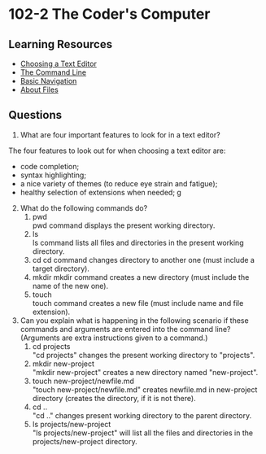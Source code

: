 # 102-2 The Coder's Computer  

## Learning Resources  

* [Choosing a Text Editor](https://codefellows.github.io/code-102-guide/curriculum/class-02/Choosing-A-Text-Editor--The-Older-Coder.pdf)
* [The Command Line](https://ryanstutorials.net/linuxtutorial/commandline.php)  
* [Basic Navigation](https://ryanstutorials.net/linuxtutorial/navigation.php)
* [About Files](https://ryanstutorials.net/linuxtutorial/aboutfiles.php)

## Questions  

1. What are four important features to look for in a text editor?

The four features to look out for when choosing a text editor are:

* code completion;
* syntax highlighting;
* a nice variety of themes (to reduce eye strain and fatigue);
* healthy selection of extensions when needed;
g
2. What do the following commands do?
    1. pwd  
    pwd command displays the present working directory. 
    2. ls  
    ls command lists all files and directories in the present working directory.  
    3. cd
    cd command changes directory to another one (must include a target directory).  
    4. mkdir
    mkdir command creates a new directory (must include the name of the new one).  
    5. touch  
    touch command creates a new file (must include name and file extension).  
3. Can you explain what is happening in the following scenario if these commands and arguments are entered into the command line? (Arguments are extra instructions given to a command.)
    1. cd projects  
    "cd projects" changes the present working directory to "projects".  
    2. mkdir new-project  
    "mkdir new-project" creates a new directory named "new-project".
    3. touch new-project/newfile.md  
    "touch new-project/newfile.md" creates newfile.md in new-project directory (creates the directory, if it is not there).
    4. cd ..  
    "cd .." changes present working directory to the parent directory.
    5. ls projects/new-project  
    "ls projects/new-project" will list all the files and directories in the projects/new-project directory.
